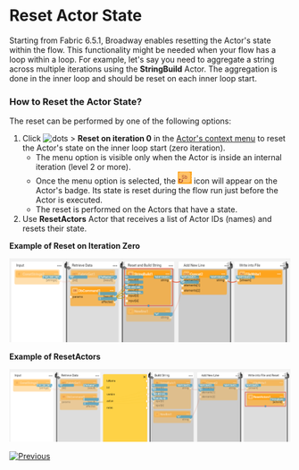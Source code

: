 # Reset Actor State

Starting from Fabric 6.5.1, Broadway enables resetting the Actor's state within the flow. This functionality might be needed when your flow has a loop within a loop. For example, let's say you need to aggregate a string across multiple iterations using the **StringBuild** Actor. The aggregation is done in the inner loop and should be reset on each inner loop start.

### How to Reset the Actor State?

The reset can be performed by one of the following options:

1. Click ![dots](images/99_19_dots.PNG) > **Reset on iteration 0** in the [Actor's context menu](18_broadway_flow_window.md#actor-context-menu) to reset the Actor's state on the inner loop start (zero iteration). 
   - The menu option is visible only when the Actor is inside an internal iteration (level 2 or more).
   - Once the menu option is selected, the <img src="images/99_32_reset.PNG" style="zoom: 80%;" /> icon will appear on the Actor's badge. Its state is reset during the flow run just before the Actor is executed. 
   - The reset is performed on the Actors that have a state.
2. Use **ResetActors** Actor that receives a list of Actor IDs (names) and resets their state.

**Example of Reset on Iteration Zero** 

![](images/99_32_1.PNG)

**Example of ResetActors**

![](images/99_32_2.PNG)



[![Previous](/articles/images/Previous.png)](31_broadway_profiler.md)
